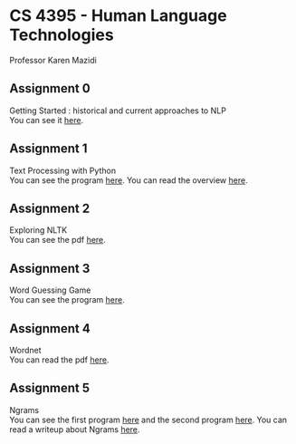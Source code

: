 # CS 4395 - Human Language Technologies 
 Professor Karen Mazidi

## Assignment 0
 Getting Started : historical and current approaches to NLP  
 You can see it [here](Homework1_pjm190001.pdf).
 
## Assignment 1
 Text Processing with Python  
 You can see the program [here](Program1_pjm190001.py). You can read the overview [here](Program1_Overview.md).

## Assignment 2
 Exploring NLTK  
 You can see the pdf [here](Exploring_NLTK.pdf).

## Assignment 3
 Word Guessing Game  
 You can see the program [here](WordGuessGame.py).

## Assignment 4
 Wordnet  
 You can read the pdf [here](Wordnet.pdf).

## Assignment 5
 Ngrams  
 You can see the first program [here](pOne.py) and the second program [here](pTwo.py). You can read a writeup about Ngrams [here](Ngrams_Narrative.pdf).
